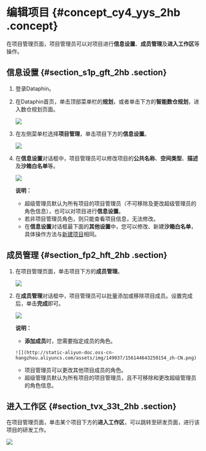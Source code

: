 # 编辑项目 {#concept_cy4_yys_2hb .concept}

在项目管理页面，项目管理员可以对项目进行**信息设置**、**成员管理**及**进入工作区**等操作。

## 信息设置 {#section_s1p_gft_2hb .section}

1.  登录Dataphin。
2.  在Dataphin首页，单击顶部菜单栏的**规划**，或者单击下方的**智能数仓规划**，进入数仓规划页面。

    ![](http://static-aliyun-doc.oss-cn-hangzhou.aliyuncs.com/assets/img/148397/156144643141387_zh-CN.png)

3.  在左侧菜单栏选择**项目管理**，单击项目下方的**信息设置**。

    ![](http://static-aliyun-doc.oss-cn-hangzhou.aliyuncs.com/assets/img/149037/156144643241434_zh-CN.png)

4.  在**信息设置**对话框中，项目管理员可以修改项目的**公共名称**、**空间类型**、**描述**及**沙箱白名单**等。

    ![](http://static-aliyun-doc.oss-cn-hangzhou.aliyuncs.com/assets/img/149037/156144643241435_zh-CN.png)

    **说明：** 

    -   超级管理员默认为所有项目的项目管理员（不可移除及更改超级管理员的角色信息），也可以对项目进行**信息设置**。
    -   若非项目管理员角色，则只能查看项目信息，无法修改。
    -   在**信息设置**对话框最下面的**其他设置**中，您可以修改、新建**沙箱白名单**，具体操作方法与[新建项目](intl.zh-CN/用户指南/数仓规划/项目管理/新建项目.md#)相同。

## 成员管理 {#section_fp2_hft_2hb .section}

1.  在项目管理页面，单击项目下方的**成员管理**。

    ![](http://static-aliyun-doc.oss-cn-hangzhou.aliyuncs.com/assets/img/149037/156144643241437_zh-CN.png)

2.  在**成员管理**对话框中，项目管理员可以批量添加或移除项目成员。设置完成后，单击**完成**即可。

    ![](http://static-aliyun-doc.oss-cn-hangzhou.aliyuncs.com/assets/img/149037/156144643241438_zh-CN.png)

    **说明：** 

    -    **添加成员**时，您需要指定成员的角色。

        ![](http://static-aliyun-doc.oss-cn-hangzhou.aliyuncs.com/assets/img/149037/156144643250154_zh-CN.png)

    -   项目管理员可以更改其他项目成员的角色。
    -   超级管理员默认为所有项目的项目管理员，且不可移除和更改超级管理员的角色信息。

## 进入工作区 {#section_tvx_33t_2hb .section}

在项目管理页面，单击某个项目下方的**进入工作区**，可以跳转至研发页面，进行该项目的研发工作。

![](http://static-aliyun-doc.oss-cn-hangzhou.aliyuncs.com/assets/img/149037/156144643341441_zh-CN.png)

